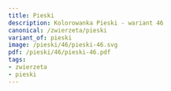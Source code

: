 ```yaml
---
title: Pieski
description: Kolorowanka Pieski - wariant 46
canonical: /zwierzeta/pieski
variant_of: pieski
image: /pieski/46/pieski-46.svg
pdf: /pieski/46/pieski-46.pdf
tags:
- zwierzeta
- pieski
---
```


